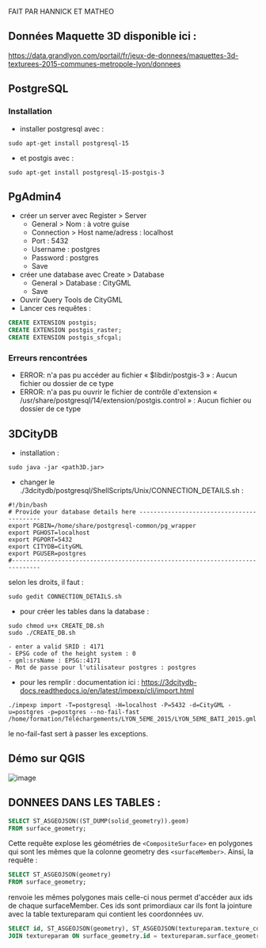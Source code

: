 FAIT PAR HANNICK ET MATHEO

## Données Maquette 3D disponible ici :
https://data.grandlyon.com/portail/fr/jeux-de-donnees/maquettes-3d-texturees-2015-communes-metropole-lyon/donnees

## PostgreSQL

### Installation
- installer postgresql avec :
```shell
sudo apt-get install postgresql-15
```
- et postgis avec : 
```shell
sudo apt-get install postgresql-15-postgis-3
```

## PgAdmin4

- créer un server avec Register > Server
  - General > Nom : à votre guise
  - Connection > Host name/adress : localhost
  - Port : 5432
  - Username : postgres
  - Password : postgres
  - Save
- créer une database avec Create > Database
  - General > Database : CityGML
  - Save
- Ouvrir Query Tools de CityGML
- Lancer ces requêtes :
```sql
CREATE EXTENSION postgis;
CREATE EXTENSION postgis_raster;
CREATE EXTENSION postgis_sfcgal;
```

### Erreurs rencontrées
- ERROR:  n'a pas pu accéder au fichier « $libdir/postgis-3 » : Aucun fichier ou dossier de ce type
- ERROR:  n'a pas pu ouvrir le fichier de contrôle d'extension « /usr/share/postgresql/14/extension/postgis.control » : Aucun fichier ou dossier de ce type 

## 3DCityDB
- installation : 
```shell
sudo java -jar <path3D.jar>
```
- changer le ./3dcitydb/postgresql/ShellScripts/Unix/CONNECTION_DETAILS.sh : 
```shell
#!/bin/bash
# Provide your database details here ------------------------------------------
export PGBIN=/home/share/postgresql-common/pg_wrapper
export PGHOST=localhost
export PGPORT=5432
export CITYDB=CityGML
export PGUSER=postgres
#------------------------------------------------------------------------------
```
selon les droits, il faut : 
```shell
sudo gedit CONNECTION_DETAILS.sh
```
- pour créer les tables dans la database :
```shell
sudo chmod u+x CREATE_DB.sh
sudo ./CREATE_DB.sh
```
    - enter a valid SRID : 4171
    - EPSG code of the height system : 0
    - gml:srsName : EPSG::4171
    - Mot de passe pour l'utilisateur postgres : postgres 

- pour les remplir :
documentation ici : https://3dcitydb-docs.readthedocs.io/en/latest/impexp/cli/import.html

```shell
./impexp import -T=postgresql -H=localhost -P=5432 -d=CityGML -u=postgres -p=postgres --no-fail-fast /home/formation/Téléchargements/LYON_5EME_2015/LYON_5EME_BATI_2015.gml
```
le no-fail-fast sert à passer les exceptions.

## Démo sur QGIS
![image](https://github.com/Lzrtn/ProjetGeomatique/assets/61098254/9bc964ee-a261-4956-9649-1488de4b81d4)

## DONNEES DANS LES TABLES :
```sql
SELECT ST_ASGEOJSON((ST_DUMP(solid_geometry)).geom)
FROM surface_geometry;
```
Cette requête explose les géométries de `<CompositeSurface>` en polygones qui sont les mêmes que la colonne geometry des `<surfaceMember>`.
Ainsi, la requête : 
```sql
SELECT ST_ASGEOJSON(geometry)
FROM surface_geometry;
```
renvoie  les mêmes polygones mais celle-ci nous permet d'accéder aux ids de chaque surfaceMember.
Ces ids sont primordiaux car ils font la jointure avec la table textureparam qui contient les coordonnées uv.

```sql
SELECT id, ST_ASGEOJSON(geometry), ST_ASGEOJSON(textureparam.texture_coordinates) FROM surface_geometry
JOIN textureparam ON surface_geometry.id = textureparam.surface_geometry_id;
```

















